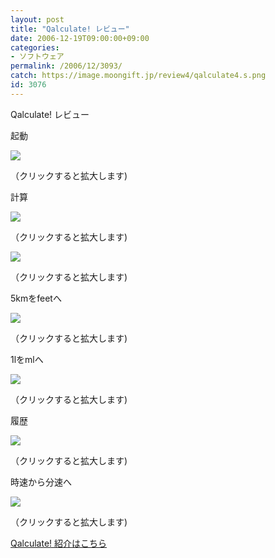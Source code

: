 ```yaml
---
layout: post
title: "Qalculate! レビュー"
date: 2006-12-19T09:00:00+09:00
categories:
- ソフトウェア
permalink: /2006/12/3093/
catch: https://image.moongift.jp/review4/qalculate4.s.png
id: 3076
---
```

Qalculate! レビュー  
<!--more-->

起動

  

[![](https://image.moongift.jp/review4/qalculate1.s.png)](https://image.moongift.jp/review4/qalculate1.png)  
  
（クリックすると拡大します)

  

計算

  

[![](https://image.moongift.jp/review4/qalculate2.s.png)](https://image.moongift.jp/review4/qalculate2.png)  
  
（クリックすると拡大します)

  

[![](https://image.moongift.jp/review4/qalculate3.s.png)](https://image.moongift.jp/review4/qalculate3.png)  
  
（クリックすると拡大します)

  

5kmをfeetへ

  

[![](https://image.moongift.jp/review4/qalculate4.s.png)](https://image.moongift.jp/review4/qalculate4.png)  
  
（クリックすると拡大します)

  

1lをmlへ

  

[![](https://image.moongift.jp/review4/qalculate5.s.png)](https://image.moongift.jp/review4/qalculate5.png)  
  
（クリックすると拡大します)

  

履歴

  

[![](https://image.moongift.jp/review4/qalculate6.s.png)](https://image.moongift.jp/review4/qalculate6.png)  
  
（クリックすると拡大します)

  

時速から分速へ

  

[![](https://image.moongift.jp/review4/qalculate7.s.png)](https://image.moongift.jp/review4/qalculate7.png)  
  
（クリックすると拡大します)

  

[Qalculate! 紹介はこちら](http://oss.moongift.jp/intro/i-3088.html)

